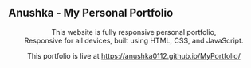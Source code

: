 <div align="center">

  <h2 align="left">Anushka - My Personal Portfolio</h2>

  This website is fully responsive personal portfolio, <br />Responsive for all devices, built using HTML, CSS, and JavaScript.

  This portfolio is live at https://anushka0112.github.io/MyPortfolio/

</div>

